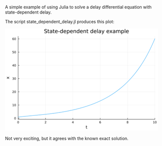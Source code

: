 A simple example of using Julia to solve a delay differential equation with
state-dependent delay.

The script state_dependent_delay.jl produces this plot:

![](https://github.com/WarrenWeckesser/experiments/blob/main/julia/delay-differential-equations/state-dependent-delay/state_dependent_delay_solution.svg)

Not very exciting, but it agrees with the known exact solution.
